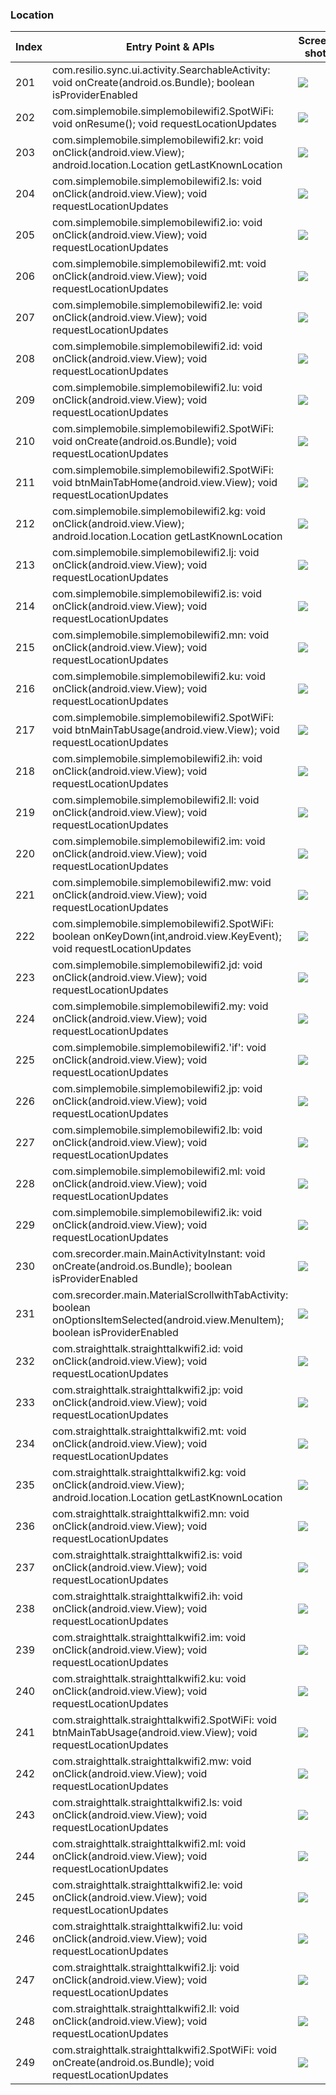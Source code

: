 ### Location
| Index | Entry Point & APIs | Screen shot | Resource id | Label |
| ------------- | ------------- | ------------- |-------------|-------------|
| 201 | com.resilio.sync.ui.activity.SearchableActivity: void onCreate(android.os.Bundle); boolean isProviderEnabled | ![](C:\Users\hfu\Documents\COSMOS\output\py\Play_win8\Productivity\com.resilio.sync\com.resilio.sync.ui.activity.SearchableActivity.png) |  | |
| 202 | com.simplemobile.simplemobilewifi2.SpotWiFi: void onResume(); void requestLocationUpdates | ![](C:\Users\hfu\Documents\COSMOS\output\py\Play_win8\Productivity\com.simplemobile.simplemobilewifi2\com.simplemobile.simplemobilewifi2.SpotWiFi.png) |  | |
| 203 | com.simplemobile.simplemobilewifi2.kr: void onClick(android.view.View); android.location.Location getLastKnownLocation | ![](C:\Users\hfu\Documents\COSMOS\output\py\Play_win8\Productivity\com.simplemobile.simplemobilewifi2\com.simplemobile.simplemobilewifi2.SpotWiFi.png) | {'2131165417': <sensitive_component.SensitiveComponent.SensitiveView object at 0x09492A30>} | |
| 204 | com.simplemobile.simplemobilewifi2.ls: void onClick(android.view.View); void requestLocationUpdates | ![](C:\Users\hfu\Documents\COSMOS\output\py\Play_win8\Productivity\com.simplemobile.simplemobilewifi2\com.simplemobile.simplemobilewifi2.SpotWiFi.png) |  | |
| 205 | com.simplemobile.simplemobilewifi2.io: void onClick(android.view.View); void requestLocationUpdates | ![](C:\Users\hfu\Documents\COSMOS\output\py\Play_win8\Productivity\com.simplemobile.simplemobilewifi2\com.simplemobile.simplemobilewifi2.SpotWiFi.png) |  | |
| 206 | com.simplemobile.simplemobilewifi2.mt: void onClick(android.view.View); void requestLocationUpdates | ![](C:\Users\hfu\Documents\COSMOS\output\py\Play_win8\Productivity\com.simplemobile.simplemobilewifi2\com.simplemobile.simplemobilewifi2.SpotWiFi.png) |  | |
| 207 | com.simplemobile.simplemobilewifi2.le: void onClick(android.view.View); void requestLocationUpdates | ![](C:\Users\hfu\Documents\COSMOS\output\py\Play_win8\Productivity\com.simplemobile.simplemobilewifi2\com.simplemobile.simplemobilewifi2.SpotWiFi.png) |  | |
| 208 | com.simplemobile.simplemobilewifi2.id: void onClick(android.view.View); void requestLocationUpdates | ![](C:\Users\hfu\Documents\COSMOS\output\py\Play_win8\Productivity\com.simplemobile.simplemobilewifi2\com.simplemobile.simplemobilewifi2.SpotWiFi.png) |  | |
| 209 | com.simplemobile.simplemobilewifi2.lu: void onClick(android.view.View); void requestLocationUpdates | ![](C:\Users\hfu\Documents\COSMOS\output\py\Play_win8\Productivity\com.simplemobile.simplemobilewifi2\com.simplemobile.simplemobilewifi2.SpotWiFi.png) |  | |
| 210 | com.simplemobile.simplemobilewifi2.SpotWiFi: void onCreate(android.os.Bundle); void requestLocationUpdates | ![](C:\Users\hfu\Documents\COSMOS\output\py\Play_win8\Productivity\com.simplemobile.simplemobilewifi2\com.simplemobile.simplemobilewifi2.SpotWiFi.png) |  | |
| 211 | com.simplemobile.simplemobilewifi2.SpotWiFi: void btnMainTabHome(android.view.View); void requestLocationUpdates | ![](C:\Users\hfu\Documents\COSMOS\output\py\Play_win8\Productivity\com.simplemobile.simplemobilewifi2\com.simplemobile.simplemobilewifi2.SpotWiFi.png) |  | |
| 212 | com.simplemobile.simplemobilewifi2.kg: void onClick(android.view.View); android.location.Location getLastKnownLocation | ![](C:\Users\hfu\Documents\COSMOS\output\py\Play_win8\Productivity\com.simplemobile.simplemobilewifi2\com.simplemobile.simplemobilewifi2.SpotWiFi.png) | {'2131165481': <sensitive_component.SensitiveComponent.SensitiveView object at 0x094926B0>} | |
| 213 | com.simplemobile.simplemobilewifi2.lj: void onClick(android.view.View); void requestLocationUpdates | ![](C:\Users\hfu\Documents\COSMOS\output\py\Play_win8\Productivity\com.simplemobile.simplemobilewifi2\com.simplemobile.simplemobilewifi2.SpotWiFi.png) |  | |
| 214 | com.simplemobile.simplemobilewifi2.is: void onClick(android.view.View); void requestLocationUpdates | ![](C:\Users\hfu\Documents\COSMOS\output\py\Play_win8\Productivity\com.simplemobile.simplemobilewifi2\com.simplemobile.simplemobilewifi2.SpotWiFi.png) |  | |
| 215 | com.simplemobile.simplemobilewifi2.mn: void onClick(android.view.View); void requestLocationUpdates | ![](C:\Users\hfu\Documents\COSMOS\output\py\Play_win8\Productivity\com.simplemobile.simplemobilewifi2\com.simplemobile.simplemobilewifi2.SpotWiFi.png) |  | |
| 216 | com.simplemobile.simplemobilewifi2.ku: void onClick(android.view.View); void requestLocationUpdates | ![](C:\Users\hfu\Documents\COSMOS\output\py\Play_win8\Productivity\com.simplemobile.simplemobilewifi2\com.simplemobile.simplemobilewifi2.SpotWiFi.png) |  | |
| 217 | com.simplemobile.simplemobilewifi2.SpotWiFi: void btnMainTabUsage(android.view.View); void requestLocationUpdates | ![](C:\Users\hfu\Documents\COSMOS\output\py\Play_win8\Productivity\com.simplemobile.simplemobilewifi2\com.simplemobile.simplemobilewifi2.SpotWiFi.png) |  | |
| 218 | com.simplemobile.simplemobilewifi2.ih: void onClick(android.view.View); void requestLocationUpdates | ![](C:\Users\hfu\Documents\COSMOS\output\py\Play_win8\Productivity\com.simplemobile.simplemobilewifi2\com.simplemobile.simplemobilewifi2.SpotWiFi.png) |  | |
| 219 | com.simplemobile.simplemobilewifi2.ll: void onClick(android.view.View); void requestLocationUpdates | ![](C:\Users\hfu\Documents\COSMOS\output\py\Play_win8\Productivity\com.simplemobile.simplemobilewifi2\com.simplemobile.simplemobilewifi2.SpotWiFi.png) |  | |
| 220 | com.simplemobile.simplemobilewifi2.im: void onClick(android.view.View); void requestLocationUpdates | ![](C:\Users\hfu\Documents\COSMOS\output\py\Play_win8\Productivity\com.simplemobile.simplemobilewifi2\com.simplemobile.simplemobilewifi2.SpotWiFi.png) |  | |
| 221 | com.simplemobile.simplemobilewifi2.mw: void onClick(android.view.View); void requestLocationUpdates | ![](C:\Users\hfu\Documents\COSMOS\output\py\Play_win8\Productivity\com.simplemobile.simplemobilewifi2\com.simplemobile.simplemobilewifi2.SpotWiFi.png) |  | |
| 222 | com.simplemobile.simplemobilewifi2.SpotWiFi: boolean onKeyDown(int,android.view.KeyEvent); void requestLocationUpdates | ![](C:\Users\hfu\Documents\COSMOS\output\py\Play_win8\Productivity\com.simplemobile.simplemobilewifi2\com.simplemobile.simplemobilewifi2.SpotWiFi.png) |  | |
| 223 | com.simplemobile.simplemobilewifi2.jd: void onClick(android.view.View); void requestLocationUpdates | ![](C:\Users\hfu\Documents\COSMOS\output\py\Play_win8\Productivity\com.simplemobile.simplemobilewifi2\com.simplemobile.simplemobilewifi2.SpotWiFi.png) |  | |
| 224 | com.simplemobile.simplemobilewifi2.my: void onClick(android.view.View); void requestLocationUpdates | ![](C:\Users\hfu\Documents\COSMOS\output\py\Play_win8\Productivity\com.simplemobile.simplemobilewifi2\com.simplemobile.simplemobilewifi2.SpotWiFi.png) |  | |
| 225 | com.simplemobile.simplemobilewifi2.'if': void onClick(android.view.View); void requestLocationUpdates | ![](C:\Users\hfu\Documents\COSMOS\output\py\Play_win8\Productivity\com.simplemobile.simplemobilewifi2\com.simplemobile.simplemobilewifi2.SpotWiFi.png) |  | |
| 226 | com.simplemobile.simplemobilewifi2.jp: void onClick(android.view.View); void requestLocationUpdates | ![](C:\Users\hfu\Documents\COSMOS\output\py\Play_win8\Productivity\com.simplemobile.simplemobilewifi2\com.simplemobile.simplemobilewifi2.SpotWiFi.png) |  | |
| 227 | com.simplemobile.simplemobilewifi2.lb: void onClick(android.view.View); void requestLocationUpdates | ![](C:\Users\hfu\Documents\COSMOS\output\py\Play_win8\Productivity\com.simplemobile.simplemobilewifi2\com.simplemobile.simplemobilewifi2.SpotWiFi.png) |  | |
| 228 | com.simplemobile.simplemobilewifi2.ml: void onClick(android.view.View); void requestLocationUpdates | ![](C:\Users\hfu\Documents\COSMOS\output\py\Play_win8\Productivity\com.simplemobile.simplemobilewifi2\com.simplemobile.simplemobilewifi2.SpotWiFi.png) |  | |
| 229 | com.simplemobile.simplemobilewifi2.ik: void onClick(android.view.View); void requestLocationUpdates | ![](C:\Users\hfu\Documents\COSMOS\output\py\Play_win8\Productivity\com.simplemobile.simplemobilewifi2\com.simplemobile.simplemobilewifi2.SpotWiFi.png) |  | |
| 230 | com.srecorder.main.MainActivityInstant: void onCreate(android.os.Bundle); boolean isProviderEnabled | ![](C:\Users\hfu\Documents\COSMOS\output\py\Play_win8\Productivity\com.srecorder.main\com.srecorder.main.MainActivityInstant.png) |  | |
| 231 | com.srecorder.main.MaterialScrollwithTabActivity: boolean onOptionsItemSelected(android.view.MenuItem); boolean isProviderEnabled | ![](C:\Users\hfu\Documents\COSMOS\output\py\Play_win8\Productivity\com.srecorder.main\com.srecorder.main.MaterialScrollwithTabActivity.png) |  | |
| 232 | com.straighttalk.straighttalkwifi2.id: void onClick(android.view.View); void requestLocationUpdates | ![](C:\Users\hfu\Documents\COSMOS\output\py\Play_win8\Productivity\com.straighttalk.straighttalkwifi2\com.straighttalk.straighttalkwifi2.SpotWiFi.png) |  | |
| 233 | com.straighttalk.straighttalkwifi2.jp: void onClick(android.view.View); void requestLocationUpdates | ![](C:\Users\hfu\Documents\COSMOS\output\py\Play_win8\Productivity\com.straighttalk.straighttalkwifi2\com.straighttalk.straighttalkwifi2.SpotWiFi.png) |  | |
| 234 | com.straighttalk.straighttalkwifi2.mt: void onClick(android.view.View); void requestLocationUpdates | ![](C:\Users\hfu\Documents\COSMOS\output\py\Play_win8\Productivity\com.straighttalk.straighttalkwifi2\com.straighttalk.straighttalkwifi2.SpotWiFi.png) |  | |
| 235 | com.straighttalk.straighttalkwifi2.kg: void onClick(android.view.View); android.location.Location getLastKnownLocation | ![](C:\Users\hfu\Documents\COSMOS\output\py\Play_win8\Productivity\com.straighttalk.straighttalkwifi2\com.straighttalk.straighttalkwifi2.SpotWiFi.png) | {'2131165481': <sensitive_component.SensitiveComponent.SensitiveView object at 0x090B4330>} | |
| 236 | com.straighttalk.straighttalkwifi2.mn: void onClick(android.view.View); void requestLocationUpdates | ![](C:\Users\hfu\Documents\COSMOS\output\py\Play_win8\Productivity\com.straighttalk.straighttalkwifi2\com.straighttalk.straighttalkwifi2.SpotWiFi.png) |  | |
| 237 | com.straighttalk.straighttalkwifi2.is: void onClick(android.view.View); void requestLocationUpdates | ![](C:\Users\hfu\Documents\COSMOS\output\py\Play_win8\Productivity\com.straighttalk.straighttalkwifi2\com.straighttalk.straighttalkwifi2.SpotWiFi.png) |  | |
| 238 | com.straighttalk.straighttalkwifi2.ih: void onClick(android.view.View); void requestLocationUpdates | ![](C:\Users\hfu\Documents\COSMOS\output\py\Play_win8\Productivity\com.straighttalk.straighttalkwifi2\com.straighttalk.straighttalkwifi2.SpotWiFi.png) |  | |
| 239 | com.straighttalk.straighttalkwifi2.im: void onClick(android.view.View); void requestLocationUpdates | ![](C:\Users\hfu\Documents\COSMOS\output\py\Play_win8\Productivity\com.straighttalk.straighttalkwifi2\com.straighttalk.straighttalkwifi2.SpotWiFi.png) |  | |
| 240 | com.straighttalk.straighttalkwifi2.ku: void onClick(android.view.View); void requestLocationUpdates | ![](C:\Users\hfu\Documents\COSMOS\output\py\Play_win8\Productivity\com.straighttalk.straighttalkwifi2\com.straighttalk.straighttalkwifi2.SpotWiFi.png) |  | |
| 241 | com.straighttalk.straighttalkwifi2.SpotWiFi: void btnMainTabUsage(android.view.View); void requestLocationUpdates | ![](C:\Users\hfu\Documents\COSMOS\output\py\Play_win8\Productivity\com.straighttalk.straighttalkwifi2\com.straighttalk.straighttalkwifi2.SpotWiFi.png) |  | |
| 242 | com.straighttalk.straighttalkwifi2.mw: void onClick(android.view.View); void requestLocationUpdates | ![](C:\Users\hfu\Documents\COSMOS\output\py\Play_win8\Productivity\com.straighttalk.straighttalkwifi2\com.straighttalk.straighttalkwifi2.SpotWiFi.png) |  | |
| 243 | com.straighttalk.straighttalkwifi2.ls: void onClick(android.view.View); void requestLocationUpdates | ![](C:\Users\hfu\Documents\COSMOS\output\py\Play_win8\Productivity\com.straighttalk.straighttalkwifi2\com.straighttalk.straighttalkwifi2.SpotWiFi.png) |  | |
| 244 | com.straighttalk.straighttalkwifi2.ml: void onClick(android.view.View); void requestLocationUpdates | ![](C:\Users\hfu\Documents\COSMOS\output\py\Play_win8\Productivity\com.straighttalk.straighttalkwifi2\com.straighttalk.straighttalkwifi2.SpotWiFi.png) |  | |
| 245 | com.straighttalk.straighttalkwifi2.le: void onClick(android.view.View); void requestLocationUpdates | ![](C:\Users\hfu\Documents\COSMOS\output\py\Play_win8\Productivity\com.straighttalk.straighttalkwifi2\com.straighttalk.straighttalkwifi2.SpotWiFi.png) |  | |
| 246 | com.straighttalk.straighttalkwifi2.lu: void onClick(android.view.View); void requestLocationUpdates | ![](C:\Users\hfu\Documents\COSMOS\output\py\Play_win8\Productivity\com.straighttalk.straighttalkwifi2\com.straighttalk.straighttalkwifi2.SpotWiFi.png) |  | |
| 247 | com.straighttalk.straighttalkwifi2.lj: void onClick(android.view.View); void requestLocationUpdates | ![](C:\Users\hfu\Documents\COSMOS\output\py\Play_win8\Productivity\com.straighttalk.straighttalkwifi2\com.straighttalk.straighttalkwifi2.SpotWiFi.png) |  | |
| 248 | com.straighttalk.straighttalkwifi2.ll: void onClick(android.view.View); void requestLocationUpdates | ![](C:\Users\hfu\Documents\COSMOS\output\py\Play_win8\Productivity\com.straighttalk.straighttalkwifi2\com.straighttalk.straighttalkwifi2.SpotWiFi.png) |  | |
| 249 | com.straighttalk.straighttalkwifi2.SpotWiFi: void onCreate(android.os.Bundle); void requestLocationUpdates | ![](C:\Users\hfu\Documents\COSMOS\output\py\Play_win8\Productivity\com.straighttalk.straighttalkwifi2\com.straighttalk.straighttalkwifi2.SpotWiFi.png) |  | |

